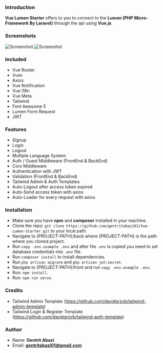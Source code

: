 ### Introduction
**Vue Lumen Starter** offers to you to connect to the **Lumen (PHP Micro-Framework By Laravel)** through the api using **Vue.js**.

### Screenshots
![Screenshot](https://i.imgur.com/TQFdYNI.png)
![Screenshot](https://i.imgur.com/cIIyCD0.png)

### Included
 * Vue Router
 * Vuex
 * Axios
 * Vue Notification
 * Vue I18n
 * Vue Meta
 * Tailwind
 * Font Awesome 5
 * Lumen Form Request
 * JWT

### Features
* Signup
* Login
* Logout
* Multiple Language System
* Auth / Guest Middleware (FrontEnd & BackEnd)
* Cors Middleware
* Authentication with JWT
* Validation (FrontEnd & BackEnd)
* Tailwind Admin & Auth Templates
* Auto-Logout after access token expired
* Auto-Send access token with axios
* Auto-Loader for every request with axios

### Installation
* Make sure you have **npm** and **composer** installed in your machine.
* Clone the repo: ``git clone https://github.com/gentritabazi01/Vue-Lumen-Starter.git`` to your local path.
* Navigate to {PROJECT-PATH}/back where {PROJECT-PATH} is the path where you cloned project.
* Run ``copy .env.example .env`` and after file `.env` is copied you need to set database credentials into `.env` file.
* Run `composer install` to install dependencies.
* Run ``php artisan migrate`` and ``php artisan jwt:secret``.
* Navigate to {PROJECT-PATH}/front and run ``copy .env.example .env``.
* Run: ``npm install``.
* Run: ``npm run serve``.

### Credits
* Tailwind Admin Template (https://github.com/davidgrzyb/tailwind-admin-template)
* Tailwind Login & Register Template (https://github.com/davidgrzyb/tailwind-auth-template)

### Author
* Name: **Gentrit Abazi**
* Email: **gentritabazi01@gmail.com**
